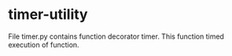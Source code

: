 # timer-utility

File timer.py contains function decorator timer. This function timed execution of function.
